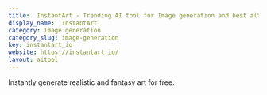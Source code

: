 ```yaml
---
title:  InstantArt - Trending AI tool for Image generation and best alternatives
display_name:  InstantArt
category: Image generation
category_slug: image-generation
key: instantart_io
website: https://instantart.io/
layout: aitool
---
```


Instantly generate realistic and fantasy art for free.
